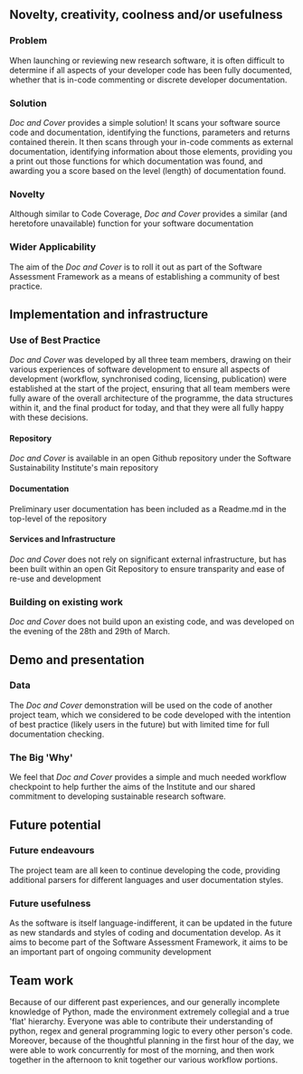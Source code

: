 ## Novelty, creativity, coolness and/or usefulness

### Problem

When launching or reviewing new research software, it is often difficult to determine if all aspects of your developer code has been fully documented, whether that is in-code commenting or discrete developer documentation. 

### Solution

*Doc and Cover* provides a simple solution! It scans your software source code and documentation, identifying the functions, parameters and returns contained therein. It then scans through your in-code comments as external documentation, identifying information about those elements, providing you a print out those functions for which documentation was found, and awarding you a score based on the level (length) of documentation found.

### Novelty

Although similar to Code Coverage, *Doc and Cover* provides a similar (and heretofore unavailable) function for your software documentation

### Wider Applicability

The aim of the *Doc and Cover* is to roll it out as part of the Software Assessment Framework as a means of establishing a community of best practice.

## Implementation and infrastructure  

### Use of Best Practice

*Doc and Cover* was developed by all three team members, drawing on their various experiences of software development to ensure all aspects of development (workflow, synchronised coding, licensing, publication) were established at the start of the project, ensuring that all team members were fully aware of the overall architecture of the programme, the data structures within it, and the final product for today, and that they were all fully happy with these decisions.
 
#### Repository

*Doc and Cover* is available in an open Github repository under the Software Sustainability Institute's main repository

#### Documentation

Preliminary user documentation has been included as a Readme.md in the top-level of the repository

#### Services and Infrastructure

*Doc and Cover* does not rely on significant external infrastructure, but has been built within an open Git Repository to ensure transparity and ease of re-use and development

### Building on existing work

*Doc and Cover* does not build upon an existing code, and was developed on the evening of the 28th and 29th of March.
  
## Demo and presentation

### Data

The *Doc and Cover* demonstration will be used on the code of another project team, which we considered to be code developed with the intention of best practice (likely users in the future) but with limited time for full documentation checking.

### The Big 'Why'

We feel that *Doc and Cover* provides a simple and much needed workflow checkpoint to help further the aims of the Institute and our shared commitment to developing sustainable research software.

## Future potential

### Future endeavours

The project team are all keen to continue developing the code, providing additional parsers for different languages and user documentation styles. 

### Future usefulness

As the software is itself language-indifferent, it can be updated in the future as new standards and styles of coding and documentation develop. As it aims to become part of the Software Assessment Framework, it aims to be an important part of ongoing community development

## Team work

Because of our different past experiences, and our generally incomplete knowledge of Python, made the environment extremely collegial and a true 'flat' hierarchy. Everyone was able to contribute their understanding of python, regex and general programming logic to every other person's code. Moreover, because of the thoughtful planning in the first hour of the day, we were able to work concurrently for most of the morning, and then work together in the afternoon to knit together our various workflow portions.
